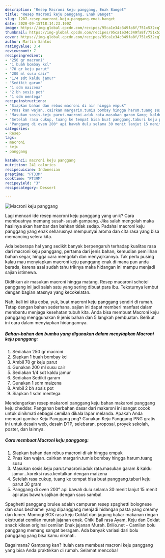 ```yaml
---
description: "Resep Macroni keju panggang, Enak Banget"
title: "Resep Macroni keju panggang, Enak Banget"
slug: 1287-resep-macroni-keju-panggang-enak-banget
date: 2020-09-15T18:14:23.100Z
image: https://img-global.cpcdn.com/recipes/95ca1e34c349fa8f/751x532cq70/macroni-keju-panggang-foto-resep-utama.jpg
thumbnail: https://img-global.cpcdn.com/recipes/95ca1e34c349fa8f/751x532cq70/macroni-keju-panggang-foto-resep-utama.jpg
cover: https://img-global.cpcdn.com/recipes/95ca1e34c349fa8f/751x532cq70/macroni-keju-panggang-foto-resep-utama.jpg
author: Martin Santos
ratingvalue: 3.4
reviewcount: 7
recipeingredient:
- "250 gr macroni"
- "1 buah bombay kcl"
- "70 gr keju parut"
- "200 ml susu cair"
- "1/4 sdt kaldu jamur"
- "Sedikit garam"
- "1 sdm maizena"
- "2 bh sosis pot"
- "1 sdm mentega"
recipeinstructions:
- "Siapkan bahan dan rebus macroni di air hingga empuk"
- "Pnas kan wajan..cairkan margarin.tumis bombay hingga harum.tuang susu"
- "Masukan sosis.keju parut.macroni.aduk rata.masukan garam &amp; kaldu jamur...koreksi rasa.kentalkan dengan maizena"
- "Setelah rasa cukup, tuang ke tempat bisa buat panggang.taburi keju parut 30 gram"
- "Panggang di oven 200° api bawah dulu selama 30 menit lanjut 15 menit api atas bawah.sajikan dengan saus sambal."
categories:
- Resep
tags:
- macroni
- keju
- panggang

katakunci: macroni keju panggang 
nutrition: 241 calories
recipecuisine: Indonesian
preptime: "PT33M"
cooktime: "PT39M"
recipeyield: "3"
recipecategory: Dessert

---
```



![Macroni keju panggang](https://img-global.cpcdn.com/recipes/95ca1e34c349fa8f/751x532cq70/macroni-keju-panggang-foto-resep-utama.jpg)

Lagi mencari ide resep macroni keju panggang yang unik? Cara membuatnya memang susah-susah gampang. Jika salah mengolah maka hasilnya akan hambar dan bahkan tidak sedap. Padahal macroni keju panggang yang enak seharusnya mempunyai aroma dan cita rasa yang bisa memancing selera kita.

Ada beberapa hal yang sedikit banyak berpengaruh terhadap kualitas rasa dari macroni keju panggang, pertama dari jenis bahan, kemudian pemilihan bahan segar, hingga cara mengolah dan menyajikannya. Tak perlu pusing kalau mau menyiapkan macroni keju panggang enak di mana pun anda berada, karena asal sudah tahu triknya maka hidangan ini mampu menjadi sajian istimewa.

Didihkan air masukan macroni hingga matang. Resep macaroni schotel panggang ini jadi salah satu yang sering dibuat para ibu. Teksturnya lembut dengan bagian atasnya yang kecokelatan.


Nah, kali ini kita coba, yuk, buat macroni keju panggang sendiri di rumah. Tetap dengan bahan sederhana, sajian ini dapat memberi manfaat dalam membantu menjaga kesehatan tubuh kita. Anda bisa membuat Macroni keju panggang menggunakan 9 jenis bahan dan 5 langkah pembuatan. Berikut ini cara dalam menyiapkan hidangannya.

<!--inarticleads1-->

##### Bahan-bahan dan bumbu yang digunakan dalam menyiapkan Macroni keju panggang:

1. Sediakan 250 gr macroni
1. Siapkan 1 buah bombay kcl
1. Ambil 70 gr keju parut
1. Gunakan 200 ml susu cair
1. Sediakan 1/4 sdt kaldu jamur
1. Sediakan Sedikit garam
1. Gunakan 1 sdm maizena
1. Ambil 2 bh sosis pot
1. Siapkan 1 sdm mentega


Mendengarkan resep makaroni panggang keju bahan makaroni panggang keju cheddar. Panganan berbahan dasar dari makaroni ini sangat cocok untuk dinikmati sebagai cemilan dikala lapar melanda. Apakah Anda mencari gambar Keju Panggang png? Gunakan Keju Panggang PNG gratis ini untuk desain web, desain DTP, selebaran, proposal, proyek sekolah, poster, dan lainnya. 

<!--inarticleads2-->

##### Cara membuat Macroni keju panggang:

1. Siapkan bahan dan rebus macroni di air hingga empuk
1. Pnas kan wajan..cairkan margarin.tumis bombay hingga harum.tuang susu
1. Masukan sosis.keju parut.macroni.aduk rata.masukan garam &amp; kaldu jamur...koreksi rasa.kentalkan dengan maizena
1. Setelah rasa cukup, tuang ke tempat bisa buat panggang.taburi keju parut 30 gram
1. Panggang di oven 200° api bawah dulu selama 30 menit lanjut 15 menit api atas bawah.sajikan dengan saus sambal.


Spaghetti panggang brulee adalah campuran resep spaghetti bolognese dan saus bechamel yang dipanggang menjadi hidangan pasta yang creamy dan lumer. Momogi BOX rasa keju Coklat dan jagung bakar makanan ringan ekstrudat cemilan murah jajanan enak. Chiki Ball rasa Ayam, Keju dan Coklat snack kiloan original cemilan Enak jajanan Murah. Brilio.net - Camilan bolu panggang memang sangat beragam. Ada banyak variasi dari bolu panggang yang bisa kamu nikmati. 

Bagaimana? Gampang kan? Itulah cara membuat macroni keju panggang yang bisa Anda praktikkan di rumah. Selamat mencoba!
